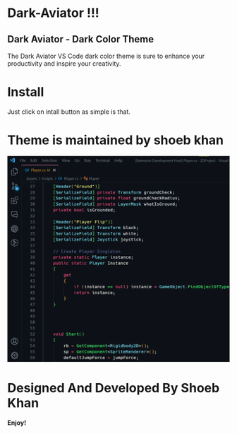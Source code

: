 # Dark-Aviator !!!

## Dark Aviator - Dark Color Theme

The Dark Aviator VS Code dark color theme is sure to enhance your productivity and inspire your creativity.

# Install
Just click on intall button as simple is that. 

# Theme is maintained by shoeb khan

![Screenshot](img/theme.png)

# Designed And Developed By Shoeb Khan

**Enjoy!**
